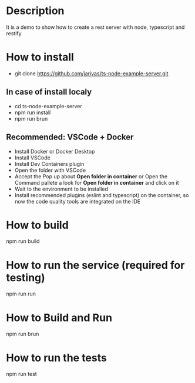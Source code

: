 # Description
It is a demo to show how to create a rest server with node, typescript and restify

# How to install
* git clone https://github.com/jarivas/ts-node-example-server.git

## In case of install localy
* cd ts-node-example-server
* npm run install
* npm run brun

## Recommended: VSCode + Docker
* Install Docker or Docker Desktop
* Install VSCode
* Install Dev Containers plugin
* Open the folder with VSCode
* Accept the Pop up about **Open folder in container** or Open the Command pallete a look for **Open folder in container** and click on it
* Wait to the environment to be installed
* Install recommended plugins (eslint and typescript) on the container, so now the code quality tools are integrated on the IDE

# How to build
npm run build

# How to run the service (required for testing)
npm run run

# How to Build and Run
npm run brun

# How to run the tests
npm run test